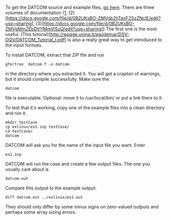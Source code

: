 To get the DATCOM source and example files, [go here](http://www.pdas.com/packages/datcom.zip). 
There are three volumes of documentation ([1](https://docs.google.com/file/d/0B2UKsBO-ZMVgRk91aXJyYnd0OXc/edit?usp=sharing), (2)[https://docs.google.com/file/d/0B2UKsBO-ZMVgb2hTanF2SzZNclE/edit?usp=sharing], (3)[https://docs.google.com/file/d/0B2UKsBO-ZMVgMmZEbDVYMmVlSzQ/edit?usp=sharing])
The first one is the most useful. (This tutorial)[http://wpage.unina.it/agodemar/DSV-DQV/DATCOM_Tutorial_I.pdf] is also a really great way to get introduced to the input formats.

To install DATCOM, extract that ZIP file and run 

    gfortran  datcom.f -o datcom

in the directory where you extracted it. You will get a crapton of warnings, but it should compile successfully. Make sure the 

    datcom

file is executable. Optional: move it to /usr/local/bin/ or put a link there to it.

To test that it's working, copy one of the example files into a clean directory and run it.

    mkdir testCase
    cp exlinux/ex1.inp testCase/
    cd testCase/
    datcom

DATCOM will ask you for the name of the input file you want. Enter

    ex1.inp

DATCOM will run the case and create a few output files. The one you usually care about is 

    datcom.out

Compare this output to the example output. 

    diff datcom.out ../exlinux/ex1.out 

They should only differ by some minus signs on zero-valued outputs and perhaps some array sizing errors.

